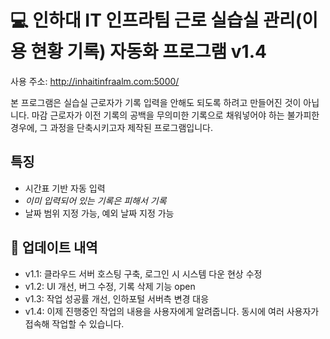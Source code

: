 # 💻 인하대 IT 인프라팀 근로 실습실 관리(이용 현황 기록) 자동화 프로그램 v1.4

사용 주소: http://inhaitinfraalm.com:5000/

본 프로그램은 실습실 근로자가 기록 입력을 안해도 되도록 하려고 만들어진 것이 아닙니다.
마감 근로자가 이전 기록의 공백을 무의미한 기록으로 채워넣어야 하는 불가피한 경우에, 그 과정을 단축시키고자 제작된 프로그램입니다.

## 특징
- 시간표 기반 자동 입력
- *이미 입력되어 있는 기록은 피해서 기록*
- 날짜 범위 지정 가능, 예외 날짜 지정 가능

## 📅 업데이트 내역
- v1.1: 클라우드 서버 호스팅 구축, 로그인 시 시스템 다운 현상 수정
- v1.2: UI 개선, 버그 수정, 기록 삭제 기능 open
- v1.3: 작업 성공률 개선, 인하포털 서버측 변경 대응
- v1.4: 이제 진행중인 작업의 내용을 사용자에게 알려줍니다. 동시에 여러 사용자가 접속해 작업할 수 있습니다.
